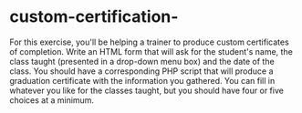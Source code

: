 # custom-certification-
For this exercise, you'll be helping a trainer to produce custom certificates of completion. Write an HTML form that will ask for the student's name, the class taught (presented in a drop-down menu box) and the date of the class. You should have a corresponding PHP script that will produce a graduation certificate with the information you gathered. You can fill in whatever you like for the classes taught, but you should have four or five choices at a minimum. 
